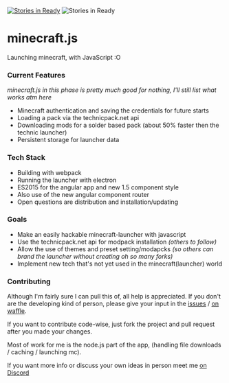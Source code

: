 [![Stories in Ready](https://badge.waffle.io/Isigiel/minecraft.js.svg?label=ready&title=Ready)](http://waffle.io/Isigiel/minecraft.js)
![Stories in Ready](https://david-dm.org/Isigiel/minecraft.js.svg)

# minecraft.js
Launching minecraft, with JavaScript :O

### Current Features
_minecraft.js in this phase is pretty much good for nothing, I'll still list what works atm here_
* Minecraft authentication and saving the credentials for future starts
* Loading a pack via the technicpack.net api
* Downloading mods for a solder based pack (about 50% faster then the technic launcher)
* Persistent storage for launcher data

### Tech Stack
* Building with webpack
* Running the launcher with electron
* ES2015 for the angular app and new 1.5 component style
* Also use of the new angular component router
* Open questions are distribution and installation/updating

### Goals
* Make an easily hackable minecraft-launcher with javascript
* Use the technicpack.net api for modpack installation *(others to follow)*
* Allow the use of themes and preset setting/modapcks *(so others can brand the launcher without creating oh so many forks)*
* Implement new tech that's not yet used in the minecraft(launcher) world

### Contributing
Although I'm fairly sure I can pull this of, all help is appreciated. If you don't are the developing kind of person, please give your input in the [issues](https://github.com/Isigiel/minecraft.js/issues) / [on waffle](http://waffle.io/Isigiel/minecraft.js).

If you want to contribute code-wise, just fork the project and pull request after you made your changes.

Most of work for me is the node.js part of the app, (handling file downloads / caching / launching mc).

If you want more info or discuss your own ideas in person meet me [on Discord](https://discord.gg/0mcxjLzitV1s14iP)